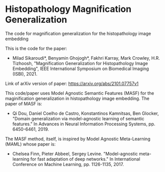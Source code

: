 # Histopathology Magnification Generalization

The code for magnification generalization for the histopathology image embedding

This is the code for the paper: 

- Milad Sikaroudi*, Benyamin Ghojogh*, Fakhri Karray, Mark Crowley, H.R. Tizhoosh, "Magnification Generalization for Histopathology Image Embedding", IEEE International Symposium on Biomedical Imaging (ISBI), 2021. 

Link of arXiv version of paper: https://arxiv.org/abs/2101.07757v1

This code/paper uses Model Agnostic Semantic Features (MASF) for the maginification generalization in histopathology image embedding. The paper of MASF is:

- Qi Dou, Daniel Coelho de Castro, Konstantinos Kamnitsas, Ben Glocker, "Domain generalization via model-agnostic learning of semantic features." In Advances in Neural Information Processing Systems, pp. 6450-6461, 2019.

The MASF method, itself, is inspired by Model Agnostic Meta-Learning (MAML) whose paper is:

- Chelsea Finn, Pieter Abbeel, Sergey Levine. "Model-agnostic meta-learning for fast adaptation of deep networks." In International Conference on Machine Learning, pp. 1126-1135, 2017.
